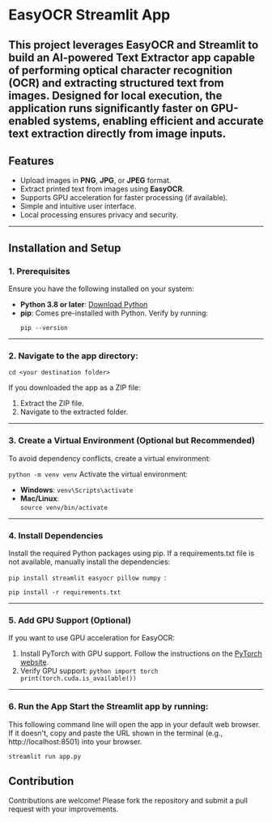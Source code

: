 # EasyOCR Streamlit App

This project leverages **EasyOCR** and **Streamlit** to build an AI-powered Text Extractor app capable of performing optical character recognition (OCR) and extracting structured text from images. Designed for local execution, the application runs significantly faster on GPU-enabled systems, enabling efficient and accurate text extraction directly from image inputs.
---

## Features

- Upload images in **PNG**, **JPG**, or **JPEG** format.
- Extract printed text from images using **EasyOCR**.
- Supports GPU acceleration for faster processing (if available).
- Simple and intuitive user interface.
- Local processing ensures privacy and security.

---

## Installation and Setup

### **1. Prerequisites**

Ensure you have the following installed on your system:
- **Python 3.8 or later**: [Download Python](https://www.python.org/downloads/)
- **pip**: Comes pre-installed with Python. Verify by running:
  ```
  pip --version
 ---
### 2. Navigate to the app directory:
```cd <your destination folder>```

If you downloaded the app as a ZIP file:
1. Extract the ZIP file.
2. Navigate to the extracted folder.

---
### **3. Create a Virtual Environment (Optional but Recommended)**
To avoid dependency conflicts, create a virtual environment: 

```python -m venv venv```
 Activate the virtual environment:
 - **Windows**:
 ```venv\Scripts\activate```
 - **Mac/Linux**:   
 ```source venv/bin/activate```
 ---
### **4. Install Dependencies**
Install the required Python packages using pip. 
If a requirements.txt file is not available, manually install the dependencies:

 ```pip install streamlit easyocr pillow numpy ```:

 ```pip install -r requirements.txt```

 ---
### **5. Add GPU Support (Optional)**
If you want to use GPU acceleration for EasyOCR:
1. Install PyTorch with GPU support. Follow the instructions on the [PyTorch website](https://pytorch.org/get-started/locally/).
2. Verify GPU support: 
```python import torch print(torch.cuda.is_available())```
 ---
 ### **6. Run the App** Start the Streamlit app by running:
 This following command line will open the app in your default web browser. If it doesn't, copy and paste the URL shown in the terminal 
 (e.g., http://localhost:8501) into your browser.
 
 ```streamlit run app.py``` 
 
 ## Contribution
Contributions are welcome! Please fork the repository and submit a pull request with your improvements.


